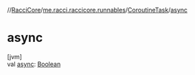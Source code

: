 //[RacciCore](../../../index.md)/[me.racci.raccicore.runnables](../index.md)/[CoroutineTask](index.md)/[async](async.md)

# async

[jvm]\
val [async](async.md): [Boolean](https://kotlinlang.org/api/latest/jvm/stdlib/kotlin/-boolean/index.html)
